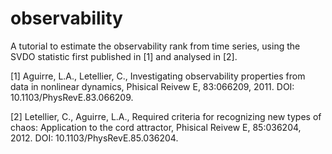 # observability
A tutorial to estimate the observability rank from time series, using the SVDO statistic first published in [1] and analysed in [2].



[1] Aguirre, L.A., Letellier, C., Investigating observability properties from data in nonlinear dynamics, Phisical Reivew E, 83:066209, 2011. DOI: 10.1103/PhysRevE.83.066209.

[2] Letellier, C., Aguirre, L.A., Required criteria for recognizing new types of chaos: Application to the cord attractor, Phisical Reivew E, 85:036204, 2012. DOI: 10.1103/PhysRevE.85.036204.
